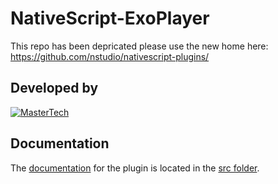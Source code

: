 # NativeScript-ExoPlayer

This repo has been depricated please use the new home here: https://github.com/nstudio/nativescript-plugins/


## Developed by
[![MasterTech](https://plugins.nativescript.rocks/i/mtns.png)](https://plugins.nativescript.rocks/mastertech-nstudio)



## Documentation
The [documentation](src/README.md) for the plugin is located in the [src folder](src).
